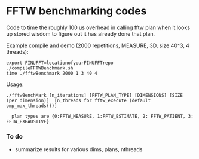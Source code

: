 # FFTW benchmarking codes

Code to time the roughly 100 us overhead in calling fftw plan when it
looks up stored wisdom to figure out it has already done that plan.

Example compile and demo (2000 repetitions, MEASURE, 3D, size 40^3, 4 threads):
```
export FINUFFT=locationofyourFINUFFTrepo
./compileFFTWBenchmark.sh
time ./fftwBenchmark 2000 1 3 40 4
```

Usage:
```
./fftwBenchMark [n_iterations] [FFTW_PLAN_TYPE] [DIMENSIONS] [SIZE (per dimension)]  [n_threads for fftw_execute (default omp_max_threads())] 

  plan types are {0:FFTW_MEASURE, 1:FFTW_ESTIMATE, 2: FFTW_PATIENT, 3: FFTW_EXHAUSTIVE}
```

### To do

* summarize results for various dims, plans, nthreads
